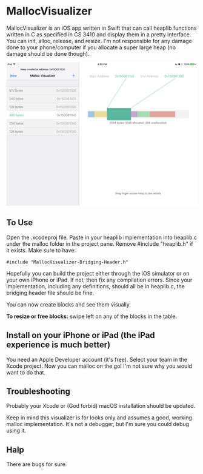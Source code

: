 # MallocVisualizer

MallocVisualizer is an iOS app written in Swift that can call heaplib functions written in C as specified in CS 3410 and display them in a pretty interface. You can init, alloc, release, and resize.
I'm not responsible for any damage done to your phone/computer if you allocate a super large heap (no damage should be done though).

![alt tag](https://raw.githubusercontent.com/dantheli/MallocVisualizer-ios/master/Resources/screenshot.PNG)

## To Use
Open the .xcodeproj file. Paste in your heaplib implementation into heaplib.c under the malloc folder in the project pane.
Remove #include "heaplib.h" if it exists. Make sure to have:
~~~~
#include "MallocVisualizer-Bridging-Header.h"
~~~~
Hopefully you can build the project either through the iOS simulator or on your own iPhone or iPad. If not, then fix any compilation errors. Since your implementation, including any definitions, should all be in heaplib.c, the bridging header file should be fine.

You can now create blocks and see them visually.

**To resize or free blocks:** swipe left on any of the blocks in the table.

## Install on your iPhone or iPad (the iPad experience is much better)
You need an Apple Developer account (it's free). Select your team in the Xcode project. Now you can malloc on the go! I'm not sure why you would want to do that.


## Troubleshooting
Probably your Xcode or (God forbid) macOS installation should be updated.

Keep in mind this visualizer is for looks only and assumes a good, working malloc implementation. It's not a debugger, but I'm sure you could debug using it.

## Halp
There are bugs for sure.
